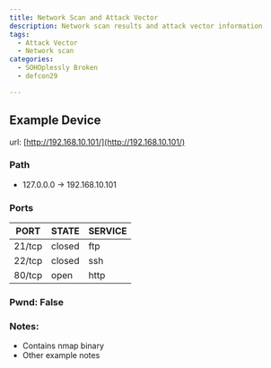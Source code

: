 ```yaml
---
title: Network Scan and Attack Vector
description: Network scan results and attack vector information
tags:
  - Attack Vector
  - Network scan
categories:
  - SOHOplessly Broken
  - defcon29

---
```


## Example Device

url: [http://192.168.10.101/](http://192.168.10.101/)

### Path

  - 127.0.0.0 -> 192.168.10.101

### Ports

PORT | STATE | SERVICE
--- | --- | ---
21/tcp | closed | ftp
22/tcp |closed | ssh
80/tcp | open | http

### Pwnd: False

### Notes:
  - Contains nmap binary
  - Other example notes
